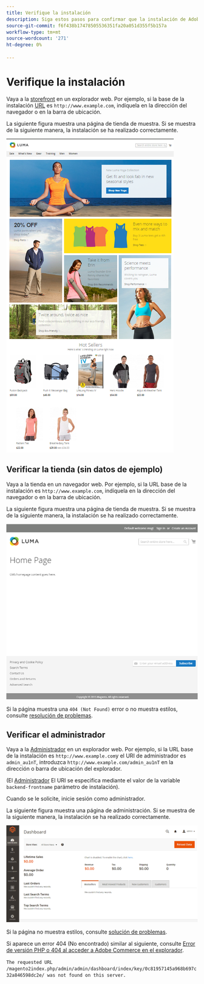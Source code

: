 ```yaml
---
title: Verifique la instalación
description: Siga estos pasos para confirmar que la instalación de Adobe Commerce o Magento Open Source local se ha realizado correctamente.
source-git-commit: f6f438b17478505536351fa20a051d355f5b157a
workflow-type: tm+mt
source-wordcount: '271'
ht-degree: 0%

---
```



# Verifique la instalación

Vaya a la [storefront](https://glossary.magento.com/storefront) en un explorador web. Por ejemplo, si la base de la instalación [URL](https://glossary.magento.com/url) es `http://www.example.com`, indíquela en la dirección del navegador o en la barra de ubicación.

La siguiente figura muestra una página de tienda de muestra. Si se muestra de la siguiente manera, la instalación se ha realizado correctamente.

![Tienda con el tema de Luma](../../assets/installation/install-success_store-luma.png)

## Verificar la tienda (sin datos de ejemplo)

Vaya a la tienda en un navegador web. Por ejemplo, si la URL base de la instalación es `http://www.example.com`, indíquela en la dirección del navegador o en la barra de ubicación.

La siguiente figura muestra una página de tienda de muestra. Si se muestra de la siguiente manera, la instalación se ha realizado correctamente.

![Tienda que comprueba una instalación correcta](../../assets/installation/install-success_store.png)

Si la página muestra una `404 (Not Found)` error o no muestra estilos, consulte [resolución de problemas](https://support.magento.com/hc/en-us/articles/360032994352).

## Verificar el administrador

Vaya a la [Administrador](https://glossary.magento.com/magento-admin) en un explorador web. Por ejemplo, si la URL base de la instalación es `http://www.example.com`y el URI de administrador es `admin_au1nT`, introduzca `http://www.example.com/admin_au1nT` en la dirección o barra de ubicación del explorador.

(El [Administrador](https://glossary.magento.com/admin) El URI se especifica mediante el valor de la variable `backend-frontname` parámetro de instalación).

Cuando se le solicite, inicie sesión como administrador.

La siguiente figura muestra una página de administración. Si se muestra de la siguiente manera, la instalación se ha realizado correctamente.

![Administrador que comprueba una instalación correcta](../../assets/installation/install_success_admin.png)

Si la página no muestra estilos, consulte [solución de problemas](https://support.magento.com/hc/en-us/articles/360032994352).

Si aparece un error 404 (No encontrado) similar al siguiente, consulte [Error de versión PHP o 404 al acceder a Adobe Commerce en el explorador](https://support.magento.com/hc/en-us/articles/360033117152).

`The requested URL /magento2index.php/admin/admin/dashboard/index/key/0c81957145a968b697c32a846598dc2e/ was not found on this server.`
